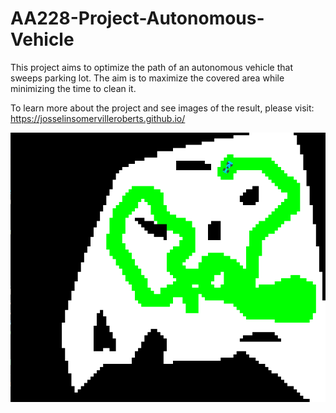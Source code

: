 # AA228-Project-Autonomous-Vehicle
This project aims to optimize the path of an autonomous vehicle that sweeps parking lot. The aim is to maximize the covered area while minimizing the time to clean it.

To learn more about the project and see images of the result, please visit: https://josselinsomervilleroberts.github.io/

![image](https://github.com/JosselinSomervilleRoberts/JosselinSomervilleRoberts.github.io/blob/main/images/projects/rl_streets/display.png)
